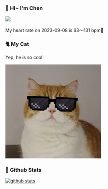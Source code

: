 ### 👋 Hi~ I'm Chen 

![](https://komarev.com/ghpvc/?username=z1cheng&style=flat)

My heart rate on 2023-09-08 is 63～131 bpm💖

### 🐈 My Cat
Yep, he is so cool!

<img src="/images/mycat.jpg" width="300px" />

### 🧐 Github Stats
[![github stats](https://github-readme-stats.vercel.app/api?username=z1cheng&show_icons=true&theme=default)](https://github.com/anuraghazra/github-readme-stats)

